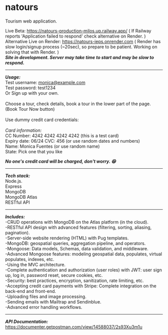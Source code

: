 # natours

Tourism web application.<br>

Live Beta: https://natours-production-milos.up.railway.app/ ( If Railway reports 'Application failed to respond' check alternative on Render. )<br>
Alternative Live on Render: https://natours-ieps.onrender.com ( Render has slow login/signup process (~20sec), so prepare to be patient. Working on solving that with Render. ) <br>
***Site in development. Server may take time to start and may be slow to respond.***

--------------

***Usage:***<br>
Test username: monica@example.com<br>
Test password: test1234<br>
Or Sign up with your own.<br>
<br>
Choose a tour, check details, book a tour in the lower part of the page. (Book Tour Now button) <br><br>
Use dummy credit card credentials:<br><br>
<em>Card information:</em><br>
CC Number: 4242 4242 4242 4242 (this is a test card)<br>
Expiry date: 06/24 CVC: 456 (or use random dates and numbers)<br>
Name: Monica Fuentes (or use random name)<br>
State: Pick one that you like<br>

***No one's credit card will be charged, don't worry. :laughing:***



--------------
***Tech stack:***<br>
Node.js.<br>
Express<br>
MongoDB<br>
MongoDB Atlas<br>
RESTful API<br>

-------------

***Includes:***<br>
-CRUD operations with MongoDB on the Atlas platform (in the cloud).<br>
-RESTful API design with advanced features (filtering, sorting, aliasing, pagination).<br> 
-Server-side website rendering (HTML) with Pug templates.<br>
-MongoDB: geospatial queries, aggregation pipeline, and operators.<br>
-Mongoose: Data models, Schemas, data validation, and middleware.<br>
-Advanced Mongoose features: modeling geospatial data, populates, virtual populates, indexes, etc.<br>
-Using the MVC architecture.<br>
-Complete authentication and authorization (user roles) with JWT: user sign up, log in, password reset, secure cookies, etc.<br>
-Security: best practices, encryption, sanitization, rate limiting, etc.<br>
-Accepting credit card payments with Stripe: Complete integration on the back-end and front-end.<br>
-Uploading files and image processing.<br>
-Sending emails with Mailtrap and Sendinblue.<br>
-Advanced error handling workflows.<br>

-------------
***API Documentation:*** https://documenter.getpostman.com/view/14588037/2s93Xu3m1u
